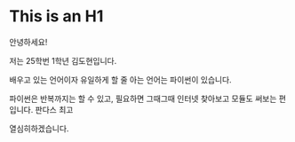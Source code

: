 This is an H1
====================

안녕하세요!

저는 25학번 1학년 김도현입니다.

배우고 있는 언어이자 유일하게 할 줄 아는 언어는 파이썬이 있습니다.

파이썬은 반복까지는 할 수 있고, 필요하면 그때그때 인터넷 찾아보고 모듈도 써보는 편입니다. 판다스 최고

열심히하겠습니다.